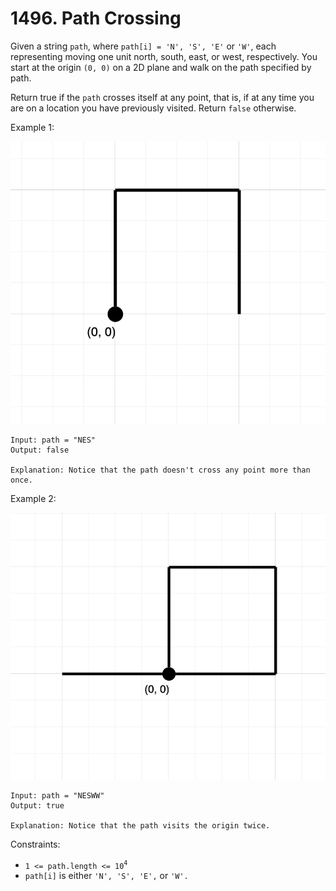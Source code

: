 # 1496. Path Crossing

Given a string `path`, where `path[i] = 'N', 'S', 'E'` or `'W'`, each representing moving one unit north, south, east, or west, respectively. You start at the origin `(0, 0)` on a 2D plane and walk on the path specified by path.

Return true if the `path` crosses itself at any point, that is, if at any time you are on a location you have previously visited. Return `false` otherwise.

Example 1:

![](example_1.png)

    Input: path = "NES"
    Output: false

    Explanation: Notice that the path doesn't cross any point more than once.

Example 2:

![](example_2.png)

    Input: path = "NESWW"
    Output: true

    Explanation: Notice that the path visits the origin twice.

Constraints:
- `1 <= path.length <= 10`<sup>`4`</sup>
- `path[i]` is either `'N', 'S', 'E',` or `'W'.`